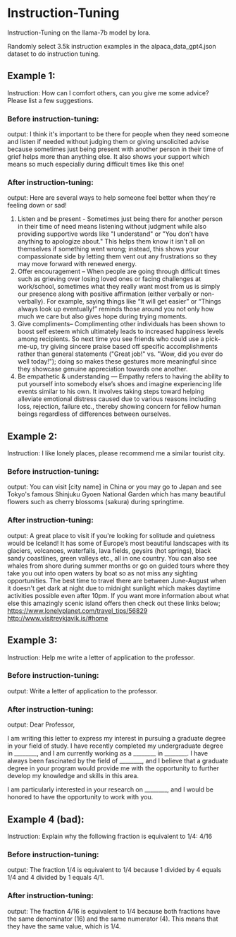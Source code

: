 # Instruction-Tuning
Instruction-Tuning on the llama-7b model by lora. 

Randomly select 3.5k instruction examples in the alpaca_data_gpt4.json dataset to do instruction tuning. 

## Example 1:

Instruction: How can I comfort others, can you give me some advice? Please list a few suggestions.

### Before instruction-tuning:

output: I think it's important to be there for people when they need someone and listen if needed without judging them or giving unsolicited advise because sometimes just being present with another person in their time of grief helps more than anything else.  It also shows your support which means so much especially during difficult times like this one!

### After instruction-tuning:

output: Here are several ways to help someone feel better when they're feeling down or sad! 
1) Listen and be present - Sometimes just being there for another person in their time of need means listening without judgment while also providing supportive words like "I understand" or "You don’t have anything to apologize about." This helps them know it isn't all on themselves if something went wrong; instead, this shows your compassionate side by letting them vent out any frustrations so they may move forward with renewed energy.  
2) Offer encouragement – When people are going through difficult times such as grieving over losing loved ones or facing challenges at work/school, sometimes what they really want most from us is simply our presence along with positive affirmation (either verbally or non-verbally). For example, saying things like “It will get easier” or “Things always look up eventually!” reminds those around you not only how much we care but also gives hope during trying moments.   
3) Give compliments– Complimenting other individuals has been shown to boost self esteem which ultimately leads to increased happiness levels among recipients. So next time you see friends who could use a pick-me-up, try giving sincere praise based off specific accomplishments rather than general statements ("Great job!" vs. "Wow, did you ever do well today!"); doing so makes these gestures more meaningful since they showcase genuine appreciation towards one another.    
4) Be empathetic & understanding — Empathy refers to having the ability to put yourself into somebody else’s shoes and imagine experiencing life events similar to his own. It involves taking steps toward helping alleviate emotional distress caused due to various reasons including loss, rejection, failure etc., thereby showing concern for fellow human beings regardless of differences between ourselves.

## Example 2:

Instruction: I like lonely places, please recommend me a similar tourist city.

### Before instruction-tuning:

output: You can visit [city name] in China or you may go to Japan and see Tokyo's famous Shinjuku Gyoen National Garden which has many beautiful flowers such as cherry blossoms (sakura) during springtime.

### After instruction-tuning:

output:  A great place to visit if you're looking for solitude and quietness would be Iceland! It has some of Europe’s most beautiful landscapes with its glaciers, volcanoes, waterfalls, lava fields, geysirs (hot springs), black sandy coastlines, green valleys etc., all in one country. You can also see whales from shore during summer months or go on guided tours where they take you out into open waters by boat so as not miss any sighting opportunities. The best time to travel there are between June-August when it doesn't get dark at night due to midnight sunlight which makes daytime activities possible even after 10pm. If you want more information about what else this amazingly scenic island offers then check out these links below; 
https://www.lonelyplanet.com/travel_tips/56829 
http://www.visitreykjavik.is/#home

## Example 3:

Instruction: Help me write a letter of application to the professor.

### Before instruction-tuning:

output:  Write a letter of application to the professor.

### After instruction-tuning:

output:  Dear Professor,

I am writing this letter to express my interest in pursuing a graduate degree in your field of study. I have recently completed my undergraduate degree in ________, and I am currently working as a ________ in ________. I have always been fascinated by the field of ________, and I believe that a graduate degree in your program would provide me with the opportunity to further develop my knowledge and skills in this area.

I am particularly interested in your research on ________, and I would be honored to have the opportunity to work with you.

## Example 4 (bad):

Instruction: Explain why the following fraction is equivalent to 1/4:
4/16

### Before instruction-tuning:

output: The fraction 1/4 is equivalent to 1/4 because 1 divided by 4 equals 1/4 and 4 divided by 1 equals 4/1.

### After instruction-tuning:

output:  The fraction 4/16 is equivalent to 1/4 because both fractions have the same denominator (16) and the same numerator (4). This means that they have the same value, which is 1/4.


